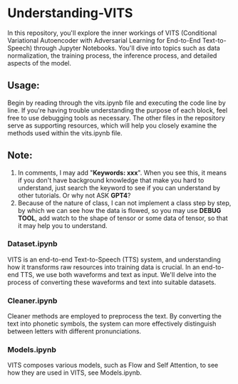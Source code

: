 # Understanding-VITS
In this repository, you'll explore the inner workings of VITS (Conditional Variational Autoencoder with Adversarial Learning for End-to-End Text-to-Speech) through Jupyter Notebooks. You'll dive into topics such as data normalization, the training process, the inference process, and detailed aspects of the model.

## Usage:
Begin by reading through the vits.ipynb file and executing the code line by line. If you're having trouble understanding the purpose of each block, feel free to use debugging tools as necessary. The other files in the repository serve as supporting resources, which will help you closely examine the methods used within the vits.ipynb file.

## Note:

1. In comments, I may add "**Keywords: xxx**". When you see this, it means if you don't have background knowledge that make you hard to understand, just search the keyword to see if you can understand by other tutorials. Or why not ASK **GPT4**?
2. Because of the nature of class, I can not implement a class step by step, by which we can see how the data is flowed, so you may use **DEBUG TOOL**, add watch to the shape of tensor or some data of tensor, so that it may help you to understand.

### Dataset.ipynb

VITS is an end-to-end Text-to-Speech (TTS) system, and understanding how it transforms raw resources into training data is crucial. In an end-to-end TTS, we use both waveforms and text as input. We'll delve into the process of converting these waveforms and text into suitable datasets.

### Cleaner.ipynb

Cleaner methods are employed to preprocess the text. By converting the text into phonetic symbols, the system can more effectively distinguish between letters with different pronunciations.

### Models.ipynb

VITS composes various models, such as Flow and Self Attention, to see how they are used in VITS, see Models.ipynb.

